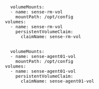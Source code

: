 <pre>
        volumeMounts:
        - name: sense-rm-vol
          mountPath: /opt/config
      volumes:
        - name: sense-rm-vol
          persistentVolumeClaim:
            claimName: sense-rm-vol
            
            
        volumeMounts:
        - name: sense-agent01-vol
          mountPath: /opt/config
      volumes:
        - name: sense-agent01-vol
          persistentVolumeClaim:
            claimName: sense-agent01-vol
</pre>
